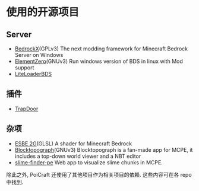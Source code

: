 # 使用的开源项目

## Server

* [BedrockX](https://github.com/Sysca11/BedrockX)(GPLv3) The next modding framework for Minecraft Bedrock Server on Windows  
* [ElementZero](https://github.com/Element-0/ElementZero)(GNUv3) Run windows version of BDS in linux with Mod support  
* [LiteLoaderBDS](https://github.com/LiteLDev/LiteLoaderBDS)  

## 插件

* [TrapDoor](https://github.com/bedrock-dev/trapdoor-ll)  

## 杂项

* [ESBE 2G](https://github.com/McbeEringi/esbe-2g)(GLSL) A shader for Minecraft Bedrock  
* [Blocktopograph](https://github.com/protolambda/blocktopograph)(GNUv3) Blocktopograph is a fan-made app for MCPE, it includes a top-down world viewer and a NBT editor  
* [slime-finder-pe](https://github.com/depressed-pho/slime-finder-pe) Web app to visualize slime chunks in MCPE.  

除此之外, PoiCraft 还使用了其他项目作为相关项目的依赖. 这些内容可在各 repo 中找到.  

